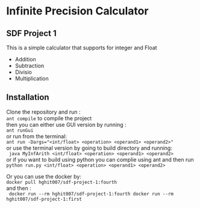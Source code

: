 # Infinite Precision Calculator
## SDF Project 1

This is a simple calculator that supports for integer and Float
- Addition
- Subtraction
- Divisio 
- Multiplication

## Installation
Clone the repository and run : <br>
`ant compile` to compile the project<br>
then you can either use GUI version by running :<br>
`ant runGui` <br>
or run from the terminal: <br>
` ant run -Dargs="<int/float> <operation> <operand1> <operand2>" `<br>
or use the terminal version by going to build directory and running:<br>
` java MyInfArith <int/float> <operation> <operand1> <operand2>`<br>
or if you want to build using python you can complie using ant and then run<br>
`python run.py <int/float> <operation> <operand1> <operand2>`<br>

Or you can use the docker by:<br>
` docker pull hghit007/sdf-project-1:fourth `<br>
and then :<br>
` docker run --rm hghit007/sdf-project-1:fourth docker run --rm hghit007/sdf-project-1:first` 
